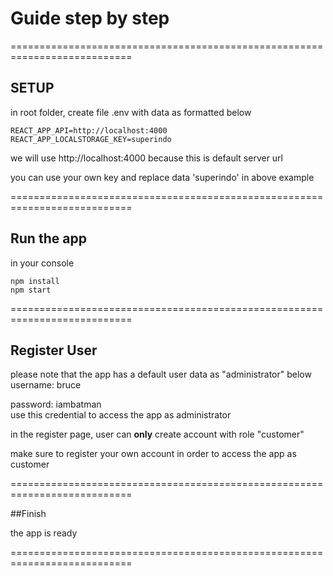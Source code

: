 

# Guide step by step



===========================================================================

## SETUP

in root folder, create file .env with data as formatted below


    REACT_APP_API=http://localhost:4000
    REACT_APP_LOCALSTORAGE_KEY=superindo

we will use 
http://localhost:4000
because this is default server url

you can use your own key and replace data 'superindo' in above example


===========================================================================

## Run the app

in your console

    npm install
    npm start

===========================================================================

## Register User


please note that the app has a default user data as "administrator" below
<br/>
username: bruce

password: iambatman
<br/>
use this credential to access the app as administrator

in the register page, user can **only** create account with role "customer"

make sure to register your own account in order to access the app as customer


===========================================================================


##Finish

the app is ready



===========================================================================



